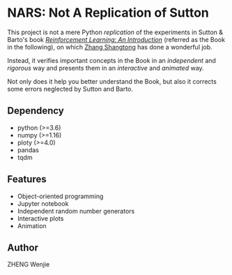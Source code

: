 # NARS: Not A Replication of Sutton

This project is not a mere Python *replication* of the experiments in Sutton & Barto's book [*Reinforcement Learning: An Introduction*](http://incompleteideas.net/book/the-book-2nd.html) (referred as the Book in the following), on which [Zhang Shangtong](https://github.com/ShangtongZhang/reinforcement-learning-an-introduction) has done a wonderful job.

Instead, it verifies important concepts in the Book in an *independent* and *rigorous* way and presents them in an *interactive* and *animated* way.

Not only does it help you better understand the Book, but also it corrects some errors neglected by Sutton and Barto. 

## Dependency

- python (>=3.6)
- numpy (>=1.16)
- ploty (>=4.0)
- pandas
- tqdm

## Features

- Object-oriented programming
- Jupyter notebook
- Independent random number generators
- Interactive plots
- Animation

## Author

ZHENG Wenjie
